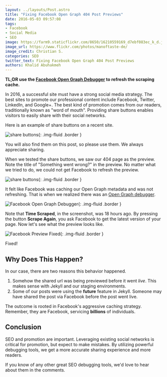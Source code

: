 ```yaml
---
layout: ../layouts/Post.astro
title: "Fixing Facebook Open Graph 404 Post Previews"
date: 2016-05-03 09:57:08
tags:
- Facebook
- Social Media
- SEO
image: https://farm9.staticflickr.com/8650/16210559169_d7ebf083ec_k_d.jpg
image_url: https://www.flickr.com/photos/manoftaste-de/
image_credit: Christian S.
categories: SEO
twitter_text: Fixing Facebook Open Graph 404 Post Previews
authors: Khalid Abuhakmeh
---
```


**TL;DR use the [Facebook Open Graph Debugger](https://developers.facebook.com/tools/debug/) to refresh the scraping cache.**

In 2016, a successful site must have a strong social media strategy. The best sites to promote our professional content include Facebook, Twitter, LinkedIn, and Google+. The best kind of promotion comes from our readers, traditionally known as "word of mouth". Providing share buttons enables visitors to easily share with their social networks.

Here is an example of share buttons on a recent site.

![share buttons](/images/fixing-facebook-404-share/share-buttons-agent-survival-guide.png){: .img-fluid .border }

You will also find them on this post, so please use them. We always appreciate sharing.

When we tested the share buttons, we saw our 404 page as the preview. Note the title of  "Something went wrong?" in the preview. No matter what we tried to do, we could not get Facebook to refresh the preview.

![share buttons](/images/fixing-facebook-404-share/share-404-error.png){: .img-fluid .border }

It felt like Facebook was caching our Open Graph metadata and was not refreshing. That is when we realized there was an [Open Graph debugger](https://developers.facebook.com/tools/debug/).

![Facebook Open Graph Debugger](/images/fixing-facebook-404-share/facebook-debugger-screenshot.png){: .img-fluid .border }

Note that **Time Scraped**, in the screenshot, was 18 hours ago. By pressing the button **Scrape Again**, you ask Facebook to get the latest version of your page. Now let's see what the preview looks like.

![Facebook Preview Fixed](/images/fixing-facebook-404-share/facebook-preview-fixed.png){: .img-fluid .border }

Fixed!

## Why Does This Happen?

In our case, there are two reasons this behavior happened.

1. Somehow the shared url was being previewed before it went *live*. This makes sense with Jekyll and our staging environments.
2. Some of our posts were using the **future** feature in Jekyll. Someone may have shared the post via Facebook before the post went live.

The outcome is rooted in Facebook's aggressive caching strategy. Remember, they are Facebook, servicing **billions** of individuals.

## Conclusion

SEO and promotion are important. Leveraging existing social networks is critical for promotion, but expect to make mistakes. By utilizing powerful debugging tools, we get a more accurate sharing experience and more readers.

If you know of any other great SEO debugging tools, we'd love to hear about them in the comments.
